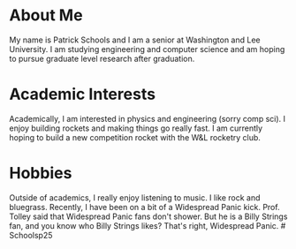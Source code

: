 # About Me
My name is Patrick Schools and I am a senior at Washington and Lee University. I am studying engineering and computer science and am hoping to pursue graduate level research after graduation. 

# Academic Interests
Academically, I am interested in physics and engineering (sorry comp sci). I enjoy building rockets and making things go really fast. I am currently hoping to build a new competition rocket with the W&L rocketry club. 

# Hobbies
Outside of academics, I really enjoy listening to music. I like rock and bluegrass. Recently, I have been on a bit of a Widespread Panic kick. Prof. Tolley said that Widespread Panic fans don't shower. But he is a Billy Strings fan, and you know who Billy Strings likes? That's right, Widespread Panic. # Schoolsp25
